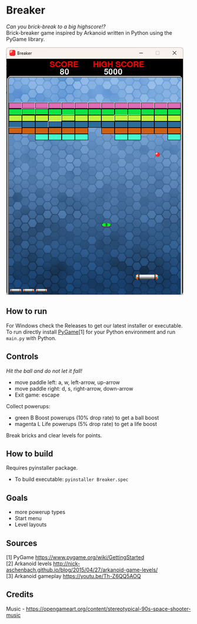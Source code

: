 # Breaker
_Can you brick-break to a big highscore!?_  
Brick-breaker game inspired by Arkanoid written in Python using the PyGame library.  

![Gameplay Demo](gameplay.png)

## How to run
For Windows check the Releases to get our latest installer or executable.  
To run directly install [PyGame](https://www.pygame.org/wiki/GettingStarted)[1] for your Python environment and run `main.py` with Python.  

## Controls
_Hit the ball and do not let it fall!_
- move paddle left: a, w, left-arrow, up-arrow
- move paddle right: d, s, right-arrow, down-arrow
- Exit game: escape

Collect powerups:
- green B Boost powerups (10% drop rate) to get a ball boost
- magenta L Life powerups (5% drop rate) to get a life boost

Break bricks and clear levels for points.

## How to build
Requires pyinstaller package.  
- To build executable: `pyinstaller Breaker.spec`

## Goals
- more powerup types
- Start menu
- Level layouts

## Sources
[1] PyGame https://www.pygame.org/wiki/GettingStarted  
[2] Arkanoid levels http://nick-aschenbach.github.io/blog/2015/04/27/arkanoid-game-levels/  
[3] Arkanoid gameplay https://youtu.be/Th-Z6QQ5AOQ  

## Credits
Music - https://opengameart.org/content/stereotypical-90s-space-shooter-music  
